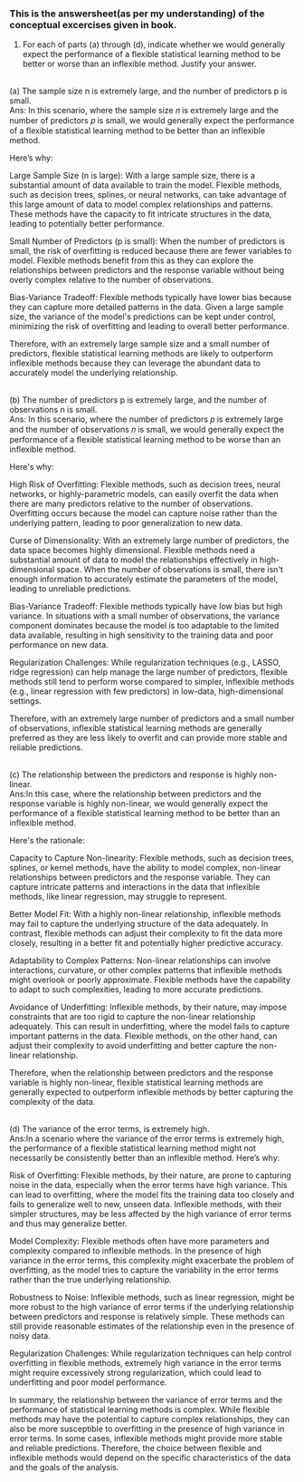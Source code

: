 ### This is the answersheet(as per my understanding) of the conceptual excercises given in book.

1. For each of parts (a) through (d), indicate whether we would generally expect the performance of a flexible statistical learning method to be better or worse than an inflexible method. Justify your answer.<br/><br/>

(a) The sample size n is extremely large, and the number of predictors p is small.<br/>
Ans:
In this scenario, where the sample size 𝑛 is extremely large and the number of predictors 𝑝 is small, we would generally expect the performance of a flexible statistical learning method to be better than an inflexible method.

Here’s why:

Large Sample Size (n is large): With a large sample size, there is a substantial amount of data available to train the model. Flexible methods, such as decision trees, splines, or neural networks, can take advantage of this large amount of data to model complex relationships and patterns. These methods have the capacity to fit intricate structures in the data, leading to potentially better performance.

Small Number of Predictors (p is small): When the number of predictors is small, the risk of overfitting is reduced because there are fewer variables to model. Flexible methods benefit from this as they can explore the relationships between predictors and the response variable without being overly complex relative to the number of observations.

Bias-Variance Tradeoff: Flexible methods typically have lower bias because they can capture more detailed patterns in the data. Given a large sample size, the variance of the model's predictions can be kept under control, minimizing the risk of overfitting and leading to overall better performance.

Therefore, with an extremely large sample size and a small number of predictors, flexible statistical learning methods are likely to outperform inflexible methods because they can leverage the abundant data to accurately model the underlying relationship.
<br/>
<br/>

(b) The number of predictors p is extremely large, and the number of observations n is small.<br/>
Ans:
In this scenario, where the number of predictors
𝑝 is extremely large and the number of observations
𝑛 is small, we would generally expect the performance of a flexible statistical learning method to be worse than an inflexible method.

Here's why:

High Risk of Overfitting: Flexible methods, such as decision trees, neural networks, or highly-parametric models, can easily overfit the data when there are many predictors relative to the number of observations. Overfitting occurs because the model can capture noise rather than the underlying pattern, leading to poor generalization to new data.

Curse of Dimensionality: With an extremely large number of predictors, the data space becomes highly dimensional. Flexible methods need a substantial amount of data to model the relationships effectively in high-dimensional space. When the number of observations is small, there isn't enough information to accurately estimate the parameters of the model, leading to unreliable predictions.

Bias-Variance Tradeoff: Flexible methods typically have low bias but high variance. In situations with a small number of observations, the variance component dominates because the model is too adaptable to the limited data available, resulting in high sensitivity to the training data and poor performance on new data.

Regularization Challenges: While regularization techniques (e.g., LASSO, ridge regression) can help manage the large number of predictors, flexible methods still tend to perform worse compared to simpler, inflexible methods (e.g., linear regression with few predictors) in low-data, high-dimensional settings.

Therefore, with an extremely large number of predictors and a small number of observations, inflexible statistical learning methods are generally preferred as they are less likely to overfit and can provide more stable and reliable predictions.
<br/>
<br/>

(c) The relationship between the predictors and response is highly non-linear.<br/>
Ans:In this case, where the relationship between predictors and the response variable is highly non-linear, we would generally expect the performance of a flexible statistical learning method to be better than an inflexible method.

Here's the rationale:

Capacity to Capture Non-linearity: Flexible methods, such as decision trees, splines, or kernel methods, have the ability to model complex, non-linear relationships between predictors and the response variable. They can capture intricate patterns and interactions in the data that inflexible methods, like linear regression, may struggle to represent.

Better Model Fit: With a highly non-linear relationship, inflexible methods may fail to capture the underlying structure of the data adequately. In contrast, flexible methods can adjust their complexity to fit the data more closely, resulting in a better fit and potentially higher predictive accuracy.

Adaptability to Complex Patterns: Non-linear relationships can involve interactions, curvature, or other complex patterns that inflexible methods might overlook or poorly approximate. Flexible methods have the capability to adapt to such complexities, leading to more accurate predictions.

Avoidance of Underfitting: Inflexible methods, by their nature, may impose constraints that are too rigid to capture the non-linear relationship adequately. This can result in underfitting, where the model fails to capture important patterns in the data. Flexible methods, on the other hand, can adjust their complexity to avoid underfitting and better capture the non-linear relationship.

Therefore, when the relationship between predictors and the response variable is highly non-linear, flexible statistical learning methods are generally expected to outperform inflexible methods by better capturing the complexity of the data.
<br/>
<br/>

(d) The variance of the error terms, is extremely high.<br/>
Ans:In a scenario where the variance of the error terms is extremely high, the performance of a flexible statistical learning method might not necessarily be consistently better than an inflexible method. Here’s why:

Risk of Overfitting: Flexible methods, by their nature, are prone to capturing noise in the data, especially when the error terms have high variance. This can lead to overfitting, where the model fits the training data too closely and fails to generalize well to new, unseen data. Inflexible methods, with their simpler structures, may be less affected by the high variance of error terms and thus may generalize better.

Model Complexity: Flexible methods often have more parameters and complexity compared to inflexible methods. In the presence of high variance in the error terms, this complexity might exacerbate the problem of overfitting, as the model tries to capture the variability in the error terms rather than the true underlying relationship.

Robustness to Noise: Inflexible methods, such as linear regression, might be more robust to the high variance of error terms if the underlying relationship between predictors and response is relatively simple. These methods can still provide reasonable estimates of the relationship even in the presence of noisy data.

Regularization Challenges: While regularization techniques can help control overfitting in flexible methods, extremely high variance in the error terms might require excessively strong regularization, which could lead to underfitting and poor model performance.

In summary, the relationship between the variance of error terms and the performance of statistical learning methods is complex. While flexible methods may have the potential to capture complex relationships, they can also be more susceptible to overfitting in the presence of high variance in error terms. In some cases, inflexible methods might provide more stable and reliable predictions. Therefore, the choice between flexible and inflexible methods would depend on the specific characteristics of the data and the goals of the analysis.
<br/>
<br/>
<br/>
